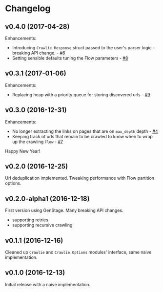 # Changelog

## v0.4.0 (2017-04-28)

Enhancements:
- Introducing `Crawlie.Response` struct passed to the user's parser logic - breaking API change. - [#6](https://github.com/nietaki/crawlie/issues/6)
- Setting sensible defaults tuning the Flow parameters - [#8](https://github.com/nietaki/crawlie/issues/8)

## v0.3.1 (2017-01-06)

Enhancements:
- Replacing heap with a priority queue for storing discovered urls - [#9](https://github.com/nietaki/crawlie/issues/9)

## v0.3.0 (2016-12-31)

Enhancements:
- No longer extracting the links on pages that are on `max_depth` depth - [#4](https://github.com/nietaki/crawlie/issues/4)
- Keeping track of urls that remain to be crawled to know when to wrap up the crawling `Flow` - [#7](https://github.com/nietaki/crawlie/issues/7)

Happy New Year!

## v0.2.0 (2016-12-25)

Url deduplication implemented. Tweaking performance with Flow partition options.

## v0.2.0-alpha1 (2016-12-18)

First version using GenStage. Many breaking API changes.

- supporting retries
- supporting recursive crawling

## v0.1.1 (2016-12-16)

Cleaned up `Crawlie` and `Crawlie.Options` modules' interface, same naive implementation.

## v0.1.0 (2016-12-13)

Initial release with a naive implementation.
